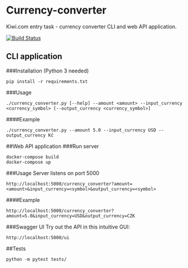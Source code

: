 # Currency-converter
Kiwi.com entry task - currency converter CLI and web API application.

[![Build Status](https://travis-ci.com/dubinek42/Currency-converter.svg?token=JHuza4cY5JycVgsEpGRq&branch=master)](https://travis-ci.com/dubinek42/Currency-converter)

## CLI application
###Installation
(Python 3 needed)
```
pip install -r requirements.txt
```
###Usage
```
./currency_converter.py [--help] --amount <amount> --input_currency <currency_symbol> [--output_currency <currency_symbol>]
```

####Example
```
./currency_converter.py --amount 5.0 --input_currency USD --output_currency Kč
```


##Web API application
###Run server
```
docker-compose build
docker-compose up
```
###Usage
Server listens on port 5000
```
http://localhost:5000/currency_converter?amount=<amount>&input_currency=<symbol>&output_currency=<symbol>
```
####Example
```
http://localhost:5000/currency_converter?amount=5.0&input_currency=USD&output_currency=CZK
```
###Swagger UI
Try out the API in this intuitive GUI:
```
http://localhost:5000/ui
```

##Tests
```
python -m pytest tests/
```